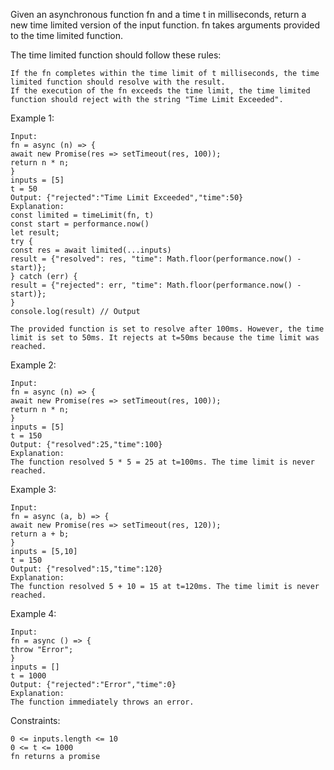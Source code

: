 Given an asynchronous function fn and a time t in milliseconds, return a new time limited version of the input function. fn takes arguments provided to the time limited function.<br>

The time limited function should follow these rules:

    If the fn completes within the time limit of t milliseconds, the time limited function should resolve with the result.
    If the execution of the fn exceeds the time limit, the time limited function should reject with the string "Time Limit Exceeded".

Example 1:

    Input:
    fn = async (n) => {
    await new Promise(res => setTimeout(res, 100));
    return n * n;
    }
    inputs = [5]
    t = 50
    Output: {"rejected":"Time Limit Exceeded","time":50}
    Explanation:
    const limited = timeLimit(fn, t)
    const start = performance.now()
    let result;
    try {
    const res = await limited(...inputs)
    result = {"resolved": res, "time": Math.floor(performance.now() - start)};
    } catch (err) {
    result = {"rejected": err, "time": Math.floor(performance.now() - start)};
    }
    console.log(result) // Output

    The provided function is set to resolve after 100ms. However, the time limit is set to 50ms. It rejects at t=50ms because the time limit was reached.

Example 2:

    Input:
    fn = async (n) => {
    await new Promise(res => setTimeout(res, 100));
    return n * n;
    }
    inputs = [5]
    t = 150
    Output: {"resolved":25,"time":100}
    Explanation:
    The function resolved 5 * 5 = 25 at t=100ms. The time limit is never reached.

Example 3:

    Input:
    fn = async (a, b) => {
    await new Promise(res => setTimeout(res, 120));
    return a + b;
    }
    inputs = [5,10]
    t = 150
    Output: {"resolved":15,"time":120}
    Explanation:
    ​​​​The function resolved 5 + 10 = 15 at t=120ms. The time limit is never reached.

Example 4:

    Input:
    fn = async () => {
    throw "Error";
    }
    inputs = []
    t = 1000
    Output: {"rejected":"Error","time":0}
    Explanation:
    The function immediately throws an error.

Constraints:

    0 <= inputs.length <= 10
    0 <= t <= 1000
    fn returns a promise
